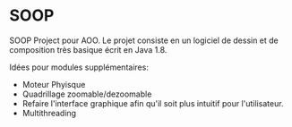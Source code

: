 # SOOP
SOOP Project pour AOO.
Le projet consiste en un logiciel de dessin et de composition très basique écrit en Java 1.8.

Idées pour modules supplémentaires:

* Moteur Phyisque
* Quadrillage zoomable/dezoomable
* Refaire l'interface graphique afin qu'il soit plus intuitif pour l'utilisateur.
* Multithreading
